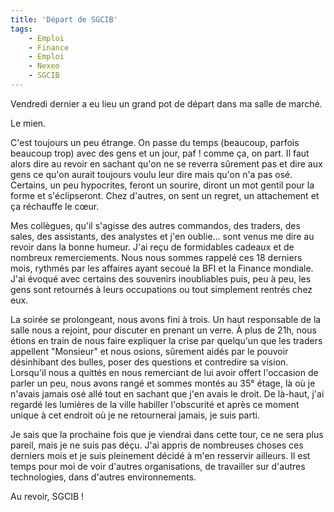 ```yaml
---
title: 'Départ de SGCIB'
tags:
    - Emploi
    - Finance
    - Emploi
    - Nexeo
    - SGCIB
---
```


Vendredi dernier a eu lieu un grand pot de départ dans ma salle de marché.

Le mien.

C'est toujours un peu étrange. On passe du temps (beaucoup, parfois beaucoup
trop) avec des gens et un jour, paf ! comme ça, on part. Il faut alors dire au
revoir en sachant qu'on ne se reverra sûrement pas et dire aux gens ce qu'on
aurait toujours voulu leur dire mais qu'on n'a pas osé. Certains, un peu
hypocrites, feront un sourire, diront un mot gentil pour la forme et
s'éclipseront. Chez d'autres, on sent un regret, un attachement et ça réchauffe
le cœur.

Mes collègues, qu'il s'agisse des autres commandos, des traders, des sales, des
assistants, des analystes et j'en oublie… sont venus me dire au revoir dans la
bonne humeur. J'ai reçu de formidables cadeaux et de nombreux remerciements.
Nous nous sommes rappelé ces 18 derniers mois, rythmés par les affaires ayant
secoué la BFI et la Finance mondiale. J'ai évoqué avec certains des souvenirs
inoubliables puis, peu à peu, les gens sont retournés à leurs occupations ou
tout simplement rentrés chez eux.

La soirée se prolongeant, nous avons fini à trois. Un haut responsable de la
salle nous a rejoint, pour discuter en prenant un verre. À plus de 21h, nous
étions en train de nous faire expliquer la crise par quelqu'un que les traders
appellent "Monsieur" et nous osions, sûrement aidés par le pouvoir désinhibant
des bulles, poser des questions et contredire sa vision. Lorsqu'il nous a
quittés en nous remerciant de lui avoir offert l'occasion de parler un peu, nous
avons rangé et sommes montés au 35° étage, là où je n'avais jamais osé allé tout
en sachant que j'en avais le droit. De là-haut, j'ai regardé les lumières de la
ville habiller l'obscurité et après ce moment unique à cet endroit où je ne
retournerai jamais, je suis parti.

Je sais que la prochaine fois que je viendrai dans cette tour, ce ne sera plus
pareil, mais je ne suis pas déçu. J'ai appris de nombreuses choses ces derniers
mois et je suis pleinement décidé à m'en resservir ailleurs. Il est temps pour
moi de voir d'autres organisations, de travailler sur d'autres technologies,
dans d'autres environnements.

Au revoir, SGCIB !
